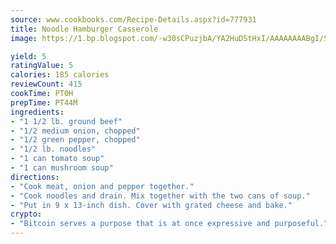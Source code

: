 ```yaml
---
source: www.cookbooks.com/Recipe-Details.aspx?id=777931
title: Noodle Hamburger Casserole
image: https://1.bp.blogspot.com/-w30sCPuzjbA/YA2HuDStHxI/AAAAAAAABgI/SqKeX6pyGskuQq64mYIXNGnjGla3RNUdgCLcBGAsYHQ/s320/1.png

yield: 5
ratingValue: 5
calories: 185 calories
reviewCount: 415
cookTime: PT0H
prepTime: PT44M
ingredients:
- "1 1/2 lb. ground beef"
- "1/2 medium onion, chopped"
- "1/2 green pepper, chopped"
- "1/2 lb. noodles"
- "1 can tomato soup"
- "1 can mushroom soup"
directions:
- "Cook meat, onion and pepper together."
- "Cook noodles and drain. Mix together with the two cans of soup."
- "Put in 9 x 13-inch dish. Cover with grated cheese and bake."
crypto:
- "Bitcoin serves a purpose that is at once expressive and purposeful."
---
```

